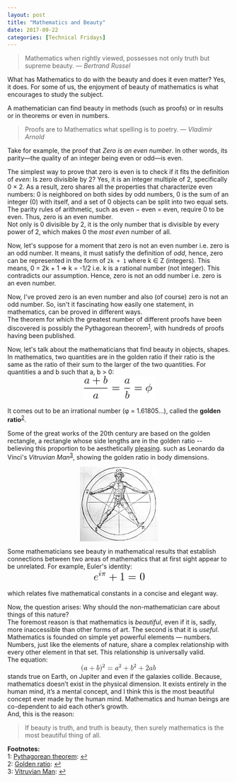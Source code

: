 ```yaml
---
layout: post
title: "Mathematics and Beauty"
date: 2017-09-22
categories: [Technical Fridays]
---
```


> Mathematics when rightly viewed, possesses not only truth but supreme beauty.
> &mdash; <cite>Bertrand Russel</cite>

What has Mathematics to do with the beauty and does it even matter?
Yes, it does. For some of us, the enjoyment of beauty of mathematics is what encourages to study the subject.

A mathematician can find beauty in methods (such as proofs) or in results or in theorems or even in numbers.

> Proofs are to Mathematics what spelling is to poetry.
> &mdash; <cite>Vladimir Arnold</cite>

Take for example, the proof that *Zero is an even number*. In other words, its parity—the quality of an integer being even or odd—is even.

The simplest way to prove that zero is even is to check if it fits the definition of *even*: Is zero divisible by 2? Yes, it is an integer multiple of 2, specifically 0 × 2. As a result, zero shares all the properties that characterize even numbers: 0 is neighbored on both sides by odd numbers, 0 is the sum of an integer (0) with itself, and a set of 0 objects can be split into two equal sets.
The parity rules of arithmetic, such as even − even = even, require 0 to be even.
Thus, zero is an even number.  
Not only is 0 divisible by 2, it is the only number that is divisible by every power of 2, which makes 0 the *most even* number of all.

Now, let's suppose for a moment that zero is not an even number i.e. zero is an odd number. It means, it must satisfy the definition of *odd*, hence, zero can be represented in the form of `2k + 1` where k &isin; Z (integers). This means, 0 = 2k + 1 &rArr; k = -1/2 i.e. k is a rational number (not integer). This contradicts our assumption. Hence, zero is not an odd number i.e. zero is an even number.

Now, I've proved zero is an even number and also (of course) zero is not an odd number. So, isn't it fascinating how easily one statement, in mathematics, can be proved in different ways.  
The theorem for which the greatest number of different proofs have been discovered is possibly the Pythagorean theorem<sup id="a1">[1](#myfootnote1)</sup>, with hundreds of proofs having been published.

Now, let's talk about the mathematicians that find beauty in objects, shapes.
In mathematics, two quantities are in the golden ratio if their ratio is the same as the ratio of their sum to the larger of the two quantities.
For quantities a and b such that a, b > 0:
<img src="/img/eqnphi.png" style="display: block; margin: auto; width: auto; max-width: 100%;">  
It comes out to be an irrational number (&phi; = 1.61805...), called the **golden ratio**<sup id="a2">[2](#myfootnote2)</sup>.

Some of the great works of the 20th century are based on the golden rectangle, a rectangle whose side lengths are in the golden ratio -- believing this proportion to be aesthetically <abbr title="While it is interesting mathematically, I wouldn't take it too seriously...">pleasing</abbr>.
such as Leonardo da Vinci's *Vitruvian Man*<sup id="a3">[3](#myfootnote3)</sup>, showing the golden ratio in body dimensions.

<img src="/img/pentagram_and_human_body.jpg" style="display: block; margin: auto; width: auto; max-width: 35%;">  

Some mathematicians see beauty in mathematical results that establish connections between two areas of mathematics that at first sight appear to be unrelated. For example, Euler's identity:
<img src="/img/eqneuler.png" style="display: block; margin: auto; width: auto; max-width: 100%;">  
which relates five mathematical constants in a concise and elegant way.

Now, the question arises: Why should the non-mathematician care about things of this nature?  
The foremost reason is that mathematics is *beautiful*, even if it is, sadly, more inaccessible than other forms of art. The second is that it is *useful*. Mathematics is founded on simple yet powerful elements — numbers. Numbers, just like the elements of nature, share a complex relationship with every other element in that set. This relationship is universally valid.  
The equation:
<img src="/img/eqnsq.png" style="display: block; margin: auto; width: auto; max-width: 35%;"> stands true on Earth, on Jupiter and even if the galaxies collide. Because, mathematics doesn’t exist in the physical dimension. It exists entirely in the human mind, it’s a mental concept, and I think this is the most beautiful concept ever made by the human mind. Mathematics and human beings are co-dependent to aid each other’s growth.  
And, this is the reason:
> If beauty is truth, and truth is beauty, then surely mathematics is the most beautiful thing of all.


**Footnotes:**  
<a name="myfootnote1"></a>1: [Pythagorean theorem](https://en.wikipedia.org/wiki/Pythagorean_theorem#Pythagorean_proof): [↩](#a1)  
<a name="myfootnote2"></a>2: [Golden ratio](https://en.wikipedia.org/wiki/Golden_ratio): [↩](#a2)  
<a name="myfootnote3"></a>3: [Vitruvian Man](https://en.wikipedia.org/wiki/Vitruvian_Man): [↩](#a3)  
